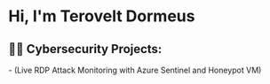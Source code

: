 <h1>Hi, I'm Terovelt Dormeus </h1>

<h2>👨‍💻 Cybersecurity Projects:</h2>
- (Live RDP Attack Monitoring with Azure Sentinel and Honeypot VM) 

